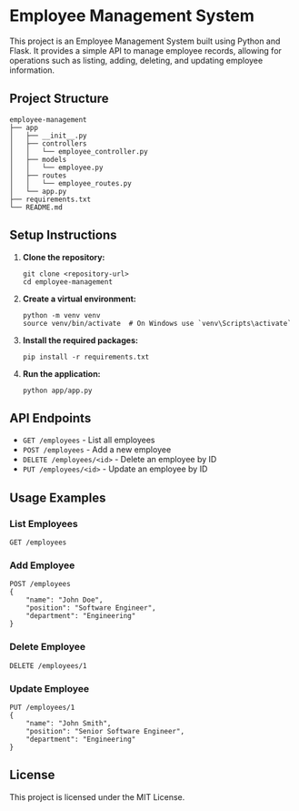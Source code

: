 # Employee Management System

This project is an Employee Management System built using Python and Flask. It provides a simple API to manage employee records, allowing for operations such as listing, adding, deleting, and updating employee information.

## Project Structure

```
employee-management
├── app
│   ├── __init__.py
│   ├── controllers
│   │   └── employee_controller.py
│   ├── models
│   │   └── employee.py
│   ├── routes
│   │   └── employee_routes.py
│   └── app.py
├── requirements.txt
└── README.md
```

## Setup Instructions

1. **Clone the repository:**
   ```
   git clone <repository-url>
   cd employee-management
   ```

2. **Create a virtual environment:**
   ```
   python -m venv venv
   source venv/bin/activate  # On Windows use `venv\Scripts\activate`
   ```

3. **Install the required packages:**
   ```
   pip install -r requirements.txt
   ```

4. **Run the application:**
   ```
   python app/app.py
   ```

## API Endpoints

- `GET /employees` - List all employees
- `POST /employees` - Add a new employee
- `DELETE /employees/<id>` - Delete an employee by ID
- `PUT /employees/<id>` - Update an employee by ID

## Usage Examples

### List Employees
```
GET /employees
```

### Add Employee
```
POST /employees
{
    "name": "John Doe",
    "position": "Software Engineer",
    "department": "Engineering"
}
```

### Delete Employee
```
DELETE /employees/1
```

### Update Employee
```
PUT /employees/1
{
    "name": "John Smith",
    "position": "Senior Software Engineer",
    "department": "Engineering"
}
```

## License

This project is licensed under the MIT License.